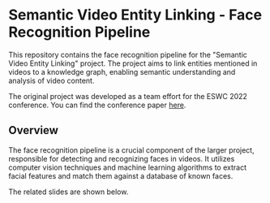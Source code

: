 # Semantic Video Entity Linking - Face Recognition Pipeline


This repository contains the face recognition pipeline for the "Semantic Video Entity Linking" project. The project aims to link entities mentioned in videos to a knowledge graph, enabling semantic understanding and analysis of video content.

The original project was developed as a team effort for the ESWC 2022 conference. You can find the conference paper [here](https://2022.eswc-conferences.org/wp-content/uploads/2022/05/pd_Grams_et_al_paper_203.pdf).

## Overview
The face recognition pipeline is a crucial component of the larger project, responsible for detecting and recognizing faces in videos. It utilizes computer vision techniques and machine learning algorithms to extract facial features and match them against a database of known faces.

The related slides are shown below.

